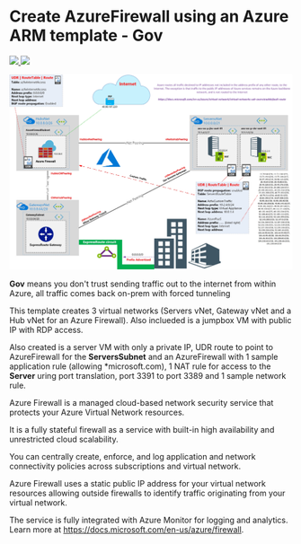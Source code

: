 # Create AzureFirewall using an Azure ARM template - Gov

<a href="https://portal.azure.com/#create/Microsoft.Template/uri/https%3A%2F%2Fraw.githubusercontent.com%2Fmarckean%2FAzureFirewall02%2Fmaster%2Fazuredeploy.json" target="_blank">
    <img src="http://azuredeploy.net/deploybutton.png"/>
</a>
<a href="http://armviz.io/#/?load=https%3A%2F%2Fraw.githubusercontent.com%2Fmarckean%2FAzureFirewall02%2Fmaster%2Fazuredeploy.json" target="_blank">
    <img src="http://armviz.io/visualizebutton.png"/>
</a>

<p style="text-align:center"><img src="AzureFirewall03.jpg" alt="Azure Firewall Hub & Spoke"></p>

**Gov** means you don't trust sending traffic out to the internet from within Azure, all traffic comes back on-prem with forced tunneling  

This template creates 3 virtual networks (Servers vNet, Gateway vNet and a Hub vNet for an Azure Firewall). Also inclueded is a jumpbox VM with public IP with RDP access.

Also created is a server VM with only a private IP, UDR route to point to AzureFirewall for the **ServersSubnet** and an AzureFirewall with 1 sample application rule (allowing *microsoft.com), 1 NAT rule for access to the **Server** uring port translation, port 3391 to port 3389 and 1 sample network rule.

Azure Firewall is a managed cloud-based network security service that protects your Azure Virtual Network resources.

It is a fully stateful firewall as a service with built-in high availability and unrestricted cloud scalability.

You can centrally create, enforce, and log application and network connectivity policies across subscriptions and virtual network.

Azure Firewall uses a static public IP address for your virtual network resources allowing outside firewalls to identify traffic originating from your virtual network.

The service is fully integrated with Azure Monitor for logging and analytics. Learn more at https://docs.microsoft.com/en-us/azure/firewall.
